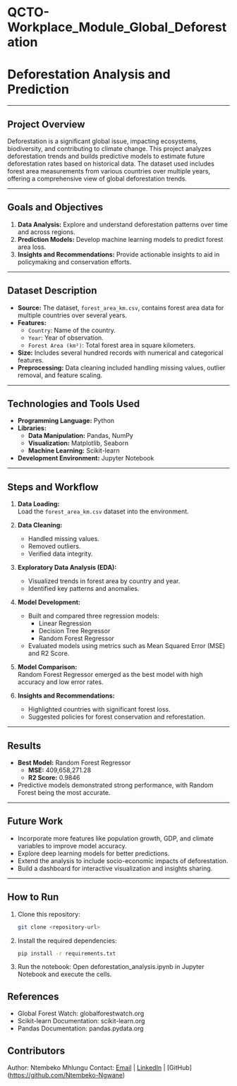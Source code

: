 # QCTO-Workplace_Module_Global_Deforestation

# **Deforestation Analysis and Prediction**

---

## **Project Overview**
Deforestation is a significant global issue, impacting ecosystems, biodiversity, and contributing to climate change. This project analyzes deforestation trends and builds predictive models to estimate future deforestation rates based on historical data. The dataset used includes forest area measurements from various countries over multiple years, offering a comprehensive view of global deforestation trends.

---

## **Goals and Objectives**
1. **Data Analysis:** Explore and understand deforestation patterns over time and across regions.
2. **Prediction Models:** Develop machine learning models to predict forest area loss.
3. **Insights and Recommendations:** Provide actionable insights to aid in policymaking and conservation efforts.

---

## **Dataset Description**
- **Source:** The dataset, `forest_area_km.csv`, contains forest area data for multiple countries over several years.
- **Features:**  
  - `Country`: Name of the country.  
  - `Year`: Year of observation.  
  - `Forest Area (km²)`: Total forest area in square kilometers.
- **Size:** Includes several hundred records with numerical and categorical features.
- **Preprocessing:** Data cleaning included handling missing values, outlier removal, and feature scaling.

---

## **Technologies and Tools Used**
- **Programming Language:** Python
- **Libraries:**
  - **Data Manipulation:** Pandas, NumPy
  - **Visualization:** Matplotlib, Seaborn
  - **Machine Learning:** Scikit-learn
- **Development Environment:** Jupyter Notebook

---

## **Steps and Workflow**

1. **Data Loading:**  
   Load the `forest_area_km.csv` dataset into the environment.

2. **Data Cleaning:**  
   - Handled missing values.  
   - Removed outliers.  
   - Verified data integrity.

3. **Exploratory Data Analysis (EDA):**  
   - Visualized trends in forest area by country and year.  
   - Identified key patterns and anomalies.

4. **Model Development:**  
   - Built and compared three regression models:  
     - Linear Regression  
     - Decision Tree Regressor  
     - Random Forest Regressor  
   - Evaluated models using metrics such as Mean Squared Error (MSE) and R2 Score.

5. **Model Comparison:**  
   Random Forest Regressor emerged as the best model with high accuracy and low error rates.

6. **Insights and Recommendations:**  
   - Highlighted countries with significant forest loss.  
   - Suggested policies for forest conservation and reforestation.

---

## **Results**
- **Best Model:** Random Forest Regressor  
  - **MSE:** 409,658,271.28  
  - **R2 Score:** 0.9846  
- Predictive models demonstrated strong performance, with Random Forest being the most accurate.

---

## **Future Work**
- Incorporate more features like population growth, GDP, and climate variables to improve model accuracy.
- Explore deep learning models for better predictions.
- Extend the analysis to include socio-economic impacts of deforestation.
- Build a dashboard for interactive visualization and insights sharing.

---

## **How to Run**
1. Clone this repository:  
   ```bash
   git clone <repository-url>

2. Install the required dependencies:  
   ```bash
   pip install -r requirements.txt

3. Run the notebook:
    Open deforestation_analysis.ipynb in Jupyter Notebook and execute the cells.

## References
- Global Forest Watch: globalforestwatch.org
- Scikit-learn Documentation: scikit-learn.org
- Pandas Documentation: pandas.pydata.org

## Contributors
Author: Ntembeko Mhlungu
Contact: [Email](ntembekomhlungu1@gmail.com) | [LinkedIn](https://www.linkedin.com/in/ntembeko-mhlungu-6413a91bb/) | [GitHub] (https://github.com/Ntembeko-Ngwane)

